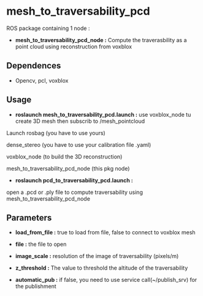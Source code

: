 # mesh_to_traversability_pcd #
ROS package containing 1 node :

*  **mesh_to_traversability_pcd_node :** Compute the traverasbility as a point cloud using reconstruction from voxblox

## Dependences ##

* Opencv, pcl, voxblox

## Usage ##

* **roslaunch mesh_to_traversability_pcd.launch :** use voxblox_node tu create 3D mesh then subscrib to /mesh_pointcloud

Launch rosbag (you have to use yours) 

dense_stereo (you have to use your calibration file .yaml)

voxblox_node (to build the 3D reconstruction)

mesh_to_traversability_pcd_node (this pkg node)

* **roslaunch pcd_to_traversability_pcd.launch :** 

open a .pcd or .ply file to compute traversability using mesh_to_traversability_pcd_node

## Parameters ##

* **load_from_file :** true to load from file, false to connect to voxblox mesh

* **file :** the file to open

* **image_scale :** resolution of the image of traversability (pixels/m)

* **z_threshold :** The value to threshold the altitude of the traversability

* **automatic_pub :** if false, you need to use service call(~/publish_srv) for the publishment

